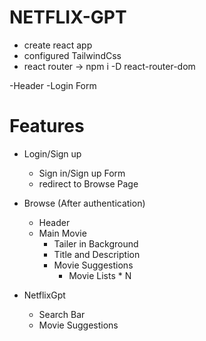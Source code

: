 # NETFLIX-GPT

- create react app
- configured TailwindCss
- react router -> npm i -D react-router-dom 

-Header
-Login Form


# Features
- Login/Sign up
    - Sign in/Sign up Form
    - redirect to Browse Page

- Browse (After authentication)
    - Header
    - Main Movie 
        - Tailer in Background
        - Title and Description
        - Movie Suggestions
            - Movie Lists * N

- NetflixGpt
    - Search Bar
    - Movie Suggestions